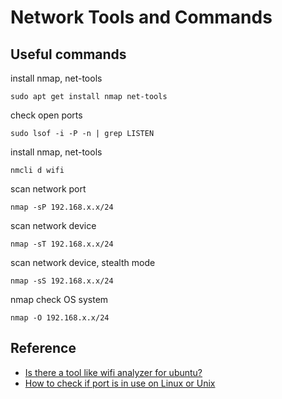 # Network Tools and Commands

## Useful commands
install nmap, net-tools
```
sudo apt get install nmap net-tools
```

check open ports
```
sudo lsof -i -P -n | grep LISTEN
```

install nmap, net-tools
```
nmcli d wifi
```

scan network port
```
nmap -sP 192.168.x.x/24
```

scan network device
```
nmap -sT 192.168.x.x/24
```

scan network device, stealth mode
```
nmap -sS 192.168.x.x/24
```

nmap check OS system
```
nmap -O 192.168.x.x/24
```

## Reference
* [Is there a tool like wifi analyzer for ubuntu?](https://askubuntu.com/questions/237777/is-there-a-tool-like-wifi-analyzer-for-ubuntu)
* [How to check if port is in use on Linux or Unix](https://www.cyberciti.biz/faq/unix-linux-check-if-port-is-in-use-command/)

